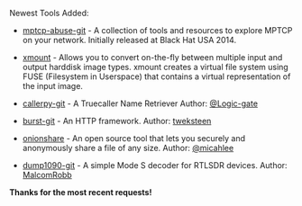 Newest Tools Added:

* [mptcp-abuse-git](https://github.com/Neohapsis/mptcp-abuse) - A collection of tools and resources to explore MPTCP on your network. Initially released at Black Hat USA 2014.

* [xmount](https://www.pinguin.lu/xmount) -  Allows you to convert on-the-fly between multiple input and output harddisk image types. xmount creates a virtual file system using FUSE (Filesystem in Userspace) that contains a virtual representation of the input image. 

* [callerpy-git](https://github.com/Logic-gate/callerpy) - A Truecaller Name Retriever Author: [@Logic-gate](https://github.com/Logic-gate)

* [burst-git](https://github.com/tweksteen/burst) - An HTTP framework. Author: [tweksteen](https://github.com/tweksteen)

* [onionshare](https://onionshare.org/) - An open source tool that lets you securely and anonymously share a file of any size. Author: [@micahlee](https://twitter.com/micahflee)

* [dump1090-git](https://github.com/MalcolmRobb/dump1090) - A simple Mode S decoder for RTLSDR devices. Author: [MalcomRobb](https://github.com/MalcolmRobb/)

**Thanks for the most recent requests!**
